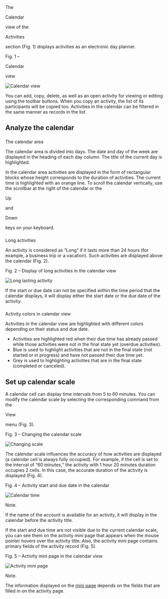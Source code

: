 


 The
 
 Calendar
 
 view of the
 
 Activities
 
 section (Fig. 1) displays activities as an electronic day planner.
 




 Fig. 1 –
 
 Calendar
 
 view
 

![Calendar view](/docs/sites/en/files/2020-11/scr_section_activities_calendar_view_0.png)



 You can add, copy, delete, as well as an open activity for viewing or editing using the toolbar buttons. When you copy an activity, the list of its participants will be copied too. Activities in the calendar can be filtered in the same manner as records in the list.
 



 Analyze the calendar
----------------------


### 
 The calendar area



 The calendar area is divided into days. The date and day of the week are displayed in the heading of each day column. The title of the current day is highlighted.
 



 In the calendar area activities are displayed in the form of rectangular blocks whose height corresponds to the duration of activities. The current time is highlighted with an orange line. To scroll the calendar vertically, use the scrollbar at the right of the calendar or the
 
 Up
 
 and
 
 Down
 
 keys on your keyboard.
 


### 
 Long activities



 An activity is considered as “Long“ if it lasts more than 24 hours (for example, a business trip or a vacation). Such activities are displayed above the calendar (Fig. 2).
 




 Fig. 2 – Display of long activities in the calendar view
 

![Long lasting activity](/docs/sites/en/files/2020-11/scr_section_activities_calendar_long_lasting_activity_0.png)



 If the start or due date can not be specified within the time period that the calendar displays, it will display either the start date or the due date of the activity.
 


### 
 Activity colors in calendar view



 Activities in the calendar view are highlighted with different colors depending on their status and due date.
 


* Activities are highlighted red when their due time has already passed while those activities were not in the final state yet (overdue activities).
* Blue is used to highlight activities that are not in the final state (not started or in progress) and have not passed their due time yet.
* Grey is used to highlighting activities that are in the final state (completed or canceled).



 Set up calendar scale
-----------------------



 A calendar cell can display time intervals from 5 to 60 minutes. You can modify the calendar scale by selecting the corresponding command from the
 
 View
 
 menu (Fig. 3).
 




 Fig. 3 – Changing the calendar scale
 

![Changing scale](/docs/sites/en/files/2020-11/scr_section_activities_change_scale.png)



 The calendar scale influences the accuracy of how activities are displayed (a calendar cell is always fully occupied). For example, if the cell is set to the interval of “60 minutes,“ the activity with 1 hour 20 minutes duration occupies 2 cells. In this case, the accurate duration of the activity is displayed (Fig. 4).
 




 Fig. 4 – Activity start and due date in the calendar
 

![Calendar time](/docs/sites/en/files/2020-11/scr_section_activities_calendar_time.png)





 Note.
 
 If the name of the account is available for an activity, it will display in the calendar before the activity title.
 




 If the start and due time are not visible due to the current calendar scale, you can see them on the activity mini page that appears when the mouse pointer hovers over the activity title. Also, the activity mini page contains primary fields of the activity record (Fig. 5).
 




 Fig. 5 – Activity mini page in the calendar view
 

![Activity mini page](/docs/sites/en/files/2020-11/scr_section_activities_calendar_minicard.png)





 Note.
 
 The information displayed on the
 [mini page](/docs/8-0/user/platform_basics/user_interface/mini_pages_shortcut/mini_pages) 
 depends on the fields that are filled in on the activity page.
 





